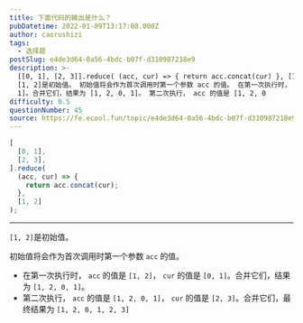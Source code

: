 ```yaml
---
title: 下面代码的输出是什么？
pubDatetime: 2022-01-09T13:17:08.000Z
author: caorushizi
tags:
  - 选择题
postSlug: e4de3d64-0a56-4bdc-b07f-d310987218e9
description: >-
  [[0, 1], [2, 3]].reduce( (acc, cur) => { return acc.concat(cur) }, [1, 2] )
  [1, 2]是初始值。 初始值将会作为首次调用时第一个参数 acc 的值。 在第一次执行时， acc 的值是 [1, 2]， cur 的值是 [0,
  1]。合并它们，结果为 [1, 2, 0, 1]。 第二次执行， acc 的值是 [1, 2, 0
difficulty: 0.5
questionNumber: 45
source: https://fe.ecool.fun/topic/e4de3d64-0a56-4bdc-b07f-d310987218e9
---
```


```javascript
[
  [0, 1],
  [2, 3],
].reduce(
  (acc, cur) => {
    return acc.concat(cur);
  },
  [1, 2]
);
```

---

`[1, 2]`是初始值。

初始值将会作为首次调用时第一个参数 `acc` 的值。

- 在第一次执行时， `acc` 的值是 `[1, 2]`， `cur` 的值是 `[0, 1]`。合并它们，结果为 `[1, 2, 0, 1]`。
- 第二次执行， `acc` 的值是 `[1, 2, 0, 1]`， `cur` 的值是 `[2, 3]`。合并它们，最终结果为 `[1, 2, 0, 1, 2, 3]`
